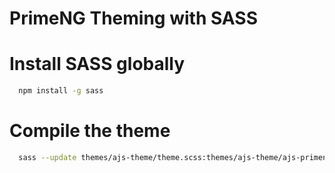 # PrimeNG Theming with SASS

# Install SASS globally
```bash
  npm install -g sass
```

# Compile the theme
```bash
  sass --update themes/ajs-theme/theme.scss:themes/ajs-theme/ajs-primeng-theme.css
```